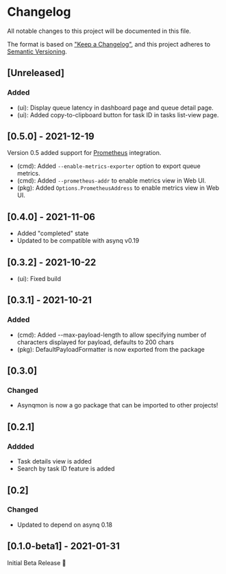 # Changelog

All notable changes to this project will be documented in this file.

The format is based on ["Keep a Changelog"](https://keepachangelog.com/en/1.0.0/),
and this project adheres to [Semantic Versioning](https://semver.org/spec/v2.0.0.html).

## [Unreleased]

### Added

- (ui): Display queue latency in dashboard page and queue detail page.
- (ui): Added copy-to-clipboard button for task ID in tasks list-view page.

## [0.5.0] - 2021-12-19

Version 0.5 added support for [Prometheus](https://prometheus.io/) integration.

- (cmd): Added `--enable-metrics-exporter` option to export queue metrics.
- (cmd): Added `--prometheus-addr` to enable metrics view in Web UI.
- (pkg): Added `Options.PrometheusAddress` to enable metrics view in Web UI.

## [0.4.0] - 2021-11-06

- Added "completed" state
- Updated to be compatible with asynq v0.19

## [0.3.2] - 2021-10-22

- (ui): Fixed build

## [0.3.1] - 2021-10-21

### Added

- (cmd): Added --max-payload-length to allow specifying number of characters displayed for payload, defaults to 200 chars
- (pkg): DefaultPayloadFormatter is now exported from the package

## [0.3.0]

### Changed

- Asynqmon is now a go package that can be imported to other projects!

## [0.2.1]

### Addded

- Task details view is added
- Search by task ID feature is added

## [0.2]

### Changed

- Updated to depend on asynq 0.18

## [0.1.0-beta1] - 2021-01-31

Initial Beta Release 🎉
